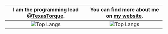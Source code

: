 <!--Programming lead [@TexasTorque](https://github.com/texastorque).

You can find more about me on [my website](https://justusl.com/).-->

<!--![GitHub stats](https://github-readme-stats.vercel.app/api?username=Juicestus&show_icons=true&theme=github_dark)-->
<!--![Global](https://github-profile-summary-cards.vercel.app/api/cards/profile-details?username=juicestus&theme=github_dark)-->

<!--&nbsp;-->

I am the programming lead [@TexasTorque](https://github.com/texastorque).  | You can find more about me on [my website](https://justusl.com/).
:-------------------------:|:-------------------------:
![Top Langs](https://github-profile-summary-cards.vercel.app/api/cards/most-commit-language?username=juicestus&theme=github_dark)  |  ![Top Langs](https://github-profile-summary-cards.vercel.app/api/cards/repos-per-language?username=juicestus&theme=github_dark)

<!--
![Top Langs](https://github-profile-summary-cards.vercel.app/api/cards/most-commit-language?username=juicestus&theme=github_dark)

![Top Langs](https://github-profile-summary-cards.vercel.app/api/cards/repos-per-language?username=juicestus&theme=github_dark)-->
<!--
![Stats](https://github-profile-summary-cards.vercel.app/api/cards/stats?username=juicestus&theme=github_dark)
![Commits](https://github-profile-summary-cards.vercel.app/api/cards/productive-time?username=juicestus&theme=github_dark)
-->

<!--![Top Langs](https://github-readme-stats.vercel.app/api/top-langs/?username=juicestus&layout=compact)-->
